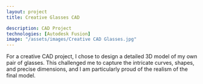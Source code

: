 ```yaml
---
layout: project
title: Creative Glasses CAD

description: CAD Project
technologies: [Autodesk Fusion]
image: "/assets/images/Creative CAD Glasses.jpg"
---
```



For a creative CAD project, I chose to design a detailed 3D model of my own pair of glasses.  This challenged me to capture the intricate curves, shapes, and precise dimensions, and I am particularly proud of the realism of the final model.

